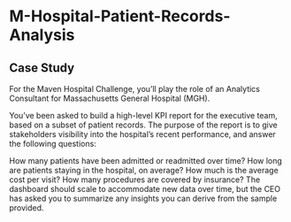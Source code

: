 # M-Hospital-Patient-Records-Analysis

## Case Study
For the Maven Hospital Challenge, you’ll play the role of an Analytics Consultant for Massachusetts General Hospital (MGH).

You’ve been asked to build a high-level KPI report for the executive team, based on a subset of patient records. The purpose of the report is to give stakeholders visibility into the hospital’s recent performance, and answer the following questions:

How many patients have been admitted or readmitted over time?
How long are patients staying in the hospital, on average?
How much is the average cost per visit?
How many procedures are covered by insurance?
The dashboard should scale to accommodate new data over time, but the CEO has asked you to summarize any insights you can derive from the sample provided.
